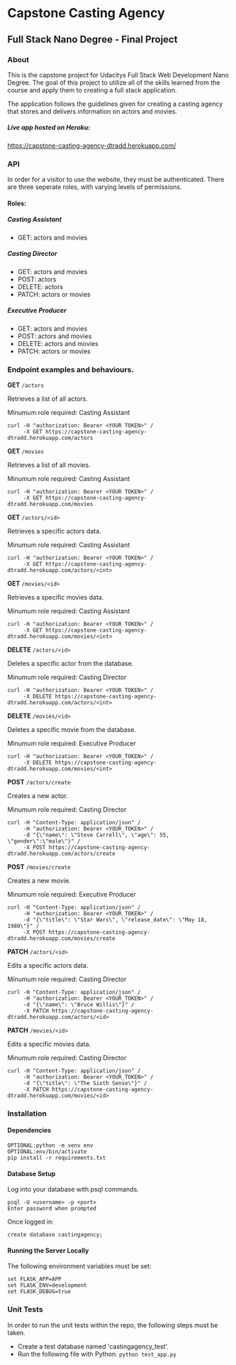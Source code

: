 # Capstone Casting Agency
## Full Stack Nano Degree - Final Project

### About
This is the capstone project for Udacitys Full Stack Web Development Nano Degree. The goal of this project to
utilize all of the skills learned from the course and apply them to creating a full stack application.

The application follows the guidelines given for creating a casting agency that stores and delivers information on 
actors and movies.

##### Live app hosted on Heroku:

https://capstone-casting-agency-dtradd.herokuapp.com/

### API
In order for a visitor to use the website, they must be authenticated. There are three seperate roles, with varying 
levels of permissions.

#### Roles:
##### Casting Assistant
* GET: actors and movies

##### Casting Director
* GET: actors and movies
* POST: actors 
* DELETE: actors
* PATCH: actors or movies

##### Executive Producer
* GET: actors and movies
* POST: actors and movies
* DELETE: actors and movies
* PATCH: actors or movies


### Endpoint examples and behaviours.

**GET** `/actors`

Retrieves a list of all actors.

Minumum role required: Casting Assistant

``` 
curl -H "authorization: Bearer <YOUR TOKEN>" /
     -X GET https://capstone-casting-agency-dtradd.herokuapp.com/actors
```

**GET** `/movies`

Retrieves a list of all movies.

Minumum role required: Casting Assistant

``` 
curl -H "authorization: Bearer <YOUR TOKEN>" /
     -X GET https://capstone-casting-agency-dtradd.herokuapp.com/movies
```

**GET** `/actors/<id>`


Retrieves a specific actors data.

Minumum role required: Casting Assistant

``` 
curl -H "authorization: Bearer <YOUR TOKEN>" /
     -X GET https://capstone-casting-agency-dtradd.herokuapp.com/actors/<int>
```

**GET** `/movies/<id>`

Retrieves a specific movies data.

Minumum role required: Casting Assistant

``` 
curl -H "authorization: Bearer <YOUR TOKEN>" /
     -X GET https://capstone-casting-agency-dtradd.herokuapp.com/movies/<int>
```

**DELETE** `/actors/<id>`

Deletes a specific actor from the database.

Minumum role required: Casting Director

``` 
curl -H "authorization: Bearer <YOUR TOKEN>" /
     -X DELETE https://capstone-casting-agency-dtradd.herokuapp.com/actors/<int>
```

**DELETE** `/movies/<id>`

Deletes a specific movie from the database.

Minumum role required: Executive Producer

``` 
curl -H "authorization: Bearer <YOUR_TOKEN>" /
     -X DELETE https://capstone-casting-agency-dtradd.herokuapp.com/movies/<int>
```

**POST** `/actors/create`

Creates a new actor.

Minumum role required: Casting Director

```
curl -H "Content-Type: application/json" /
     -H "authorization: Bearer <YOUR_TOKEN>" /
     -d "{\"name\": \"Steve Carrell\", \"age\": 55, \"gender\":\"male\"}" /
     -X POST https://capstone-casting-agency-dtradd.herokuapp.com/actors/create
```

**POST** `/movies/create`

Creates a new movie.

Minumum role required: Executive Producer

```
curl -H "Content-Type: application/json" /
     -H "authorization: Bearer <YOUR_TOKEN>" /
     -d "{\"title\": \"Star Wars\", \"release_date\": \"May 18, 1980\"}" /
     -X POST https://capstone-casting-agency-dtradd.herokuapp.com/movies/create
```

**PATCH** `/actors/<id>`

Edits a specific actors data.

Minumum role required: Casting Director

```
curl -H "Content-Type: application/json" /
     -H "authorization: Bearer <YOUR_TOKEN>" /
     -d "{\"name\": \"Bruce Willis\"}" /
     -X PATCH https://capstone-casting-agency-dtradd.herokuapp.com/actors/<id>
```

**PATCH** `/movies/<id>`

Edits a specific movies data.

Minumum role required: Casting Director

```
curl -H "Content-Type: application/json" /
     -H "authorization: Bearer <YOUR_TOKEN>" /
     -d "{\"title\": \"The Sixth Sense\"}" /
     -X PATCH https://capstone-casting-agency-dtradd.herokuapp.com/movies/<id>
```

### Installation
#### Dependencies

```
OPTIONAL:python -m venv env
OPTIONAL:env/bin/activate
pip install -r requirements.txt
```

#### Database Setup

Log into your database with psql commands.

```
psql -U <username> -p <port>
Enter password when prompted
```
Once logged in:
```
create database castingagency;
```

#### Running the Server Locally

The following environment variables must be set:
```
set FLASK_APP=APP
set FLASK_ENV=development
set FLASK_DEBUG=true
```

### Unit Tests

In order to run the unit tests within the repo, the following steps must be taken.
* Create a test database named 'castingagency_test'.
* Run the following file with Python.
```python test_app.py```
